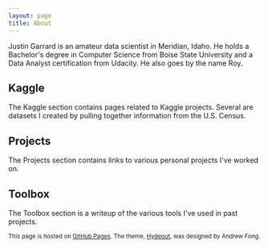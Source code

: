 ```yaml
---
layout: page
title: About
---
```


Justin Garrard is an amateur data scientist in Meridian, Idaho. He holds a Bachelor's degree in Computer Science from Boise State University and a Data Analyst certification from Udacity. He also goes by the name Roy. 

## Kaggle

The Kaggle section contains pages related to Kaggle projects. Several are datasets I created by pulling together information from the U.S. Census.

## Projects

The Projects section contains links to various personal projects I've worked on.

## Toolbox

The Toolbox section is a writeup of the various tools I've used in past projects. 


<sup>This page is hosted on [GitHub Pages](https://pages.github.com/). The theme, [Hydeout](https://github.com/fongandrew/hydeout), was designed by Andrew Fong.</sup>
